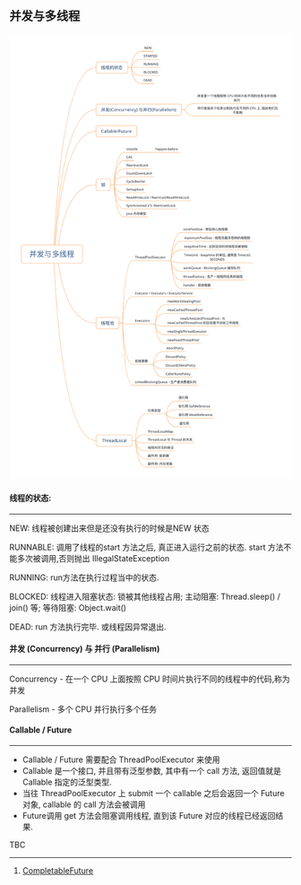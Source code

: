 ## 并发与多线程

![大纲](./CH07-guideline.png)

#### 线程的状态:

----

NEW: 线程被创建出来但是还没有执行的时候是NEW 状态

RUNNABLE: 调用了线程的start 方法之后, 真正进入运行之前的状态. start 方法不能多次被调用,否则抛出 IllegalStateException

RUNNING: run方法在执行过程当中的状态. 

BLOCKED: 线程进入阻塞状态: 锁被其他线程占用; 主动阻塞: Thread.sleep() / join() 等; 等待阻塞: Object.wait()

DEAD: run 方法执行完毕. 或线程因异常退出.

#### 并发 (Concurrency) 与 并行 (Parallelism)

----

Concurrency - 在一个 CPU 上面按照 CPU 时间片执行不同的线程中的代码,称为并发

Parallelism - 多个 CPU 并行执行多个任务

#### Callable / Future

-----

- Callable / Future 需要配合 ThreadPoolExecutor 来使用
- Callable 是一个接口, 并且带有泛型参数, 其中有一个 call 方法, 返回值就是 Callable 指定的泛型类型.
- 当往 ThreadPoolExecutor 上 submit 一个 callable 之后会返回一个 Future 对象, callable 的 call 方法会被调用
- Future调用 get 方法会阻塞调用线程, 直到该 Future 对应的线程已经返回结果.









TBC

----

1. [CompletableFuture](<https://github.com/chinalwb/EasyCoding/issues/29>)